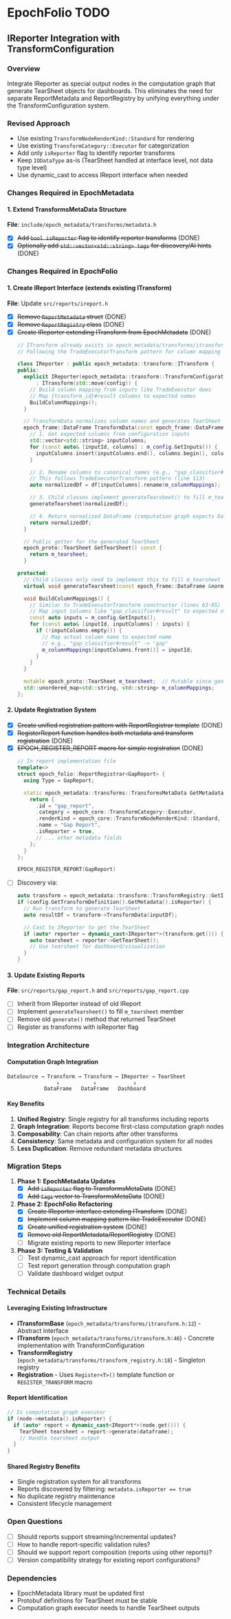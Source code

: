 # EpochFolio TODO

## IReporter Integration with TransformConfiguration

### Overview
Integrate IReporter as special output nodes in the computation graph that generate TearSheet objects for dashboards. This eliminates the need for separate ReportMetadata and ReportRegistry by unifying everything under the TransformConfiguration system.

### Revised Approach
- Use existing `TransformNodeRenderKind::Standard` for rendering
- Use existing `TransformCategory::Executor` for categorization
- Add only `isReporter` flag to identify reporter transforms
- Keep `IODataType` as-is (TearSheet handled at interface level, not data type level)
- Use dynamic_cast to access IReport interface when needed

### Changes Required in EpochMetadata

#### 1. Extend TransformsMetaData Structure
**File**: `include/epoch_metadata/transforms/metadata.h`
- [x] ~~Add `bool isReporter` flag to identify reporter transforms~~ (DONE)
- [x] ~~Optionally add `std::vector<std::string> tags` for discovery/AI hints~~ (DONE)

### Changes Required in EpochFolio

#### 1. Create IReport Interface (extends existing ITransform)
**File**: Update `src/reports/ireport.h`
- [x] ~~Remove `ReportMetadata` struct~~ (DONE)
- [x] ~~Remove `ReportRegistry` class~~ (DONE)
- [x] ~~Create IReporter extending ITransform from EpochMetadata~~ (DONE)
  ```cpp
  // ITransform already exists in epoch_metadata/transforms/itransform.h
  // Following the TradeExecutorTransform pattern for column mapping

  class IReporter : public epoch_metadata::transform::ITransform {
  public:
    explicit IReporter(epoch_metadata::transform::TransformConfiguration config)
        : ITransform(std::move(config)) {
      // Build column mapping from inputs like TradeExecutor does
      // Map {transform_id}#result columns to expected names
      BuildColumnMappings();
    }

    // TransformData normalizes column names and generates TearSheet
    epoch_frame::DataFrame TransformData(const epoch_frame::DataFrame &df) const override {
      // 1. Get expected columns from configuration inputs
      std::vector<std::string> inputColumns;
      for (const auto& [inputId, columns] : m_config.GetInputs()) {
        inputColumns.insert(inputColumns.end(), columns.begin(), columns.end());
      }

      // 2. Rename columns to canonical names (e.g., "gap_classifier#result" -> "gap")
      // This follows TradeExecutorTransform pattern (line 113)
      auto normalizedDf = df[inputColumns].rename(m_columnMappings);

      // 3. Child classes implement generateTearsheet() to fill m_tearsheet
      generateTearsheet(normalizedDf);

      // 4. Return normalized DataFrame (computation graph expects DataFrame output)
      return normalizedDf;
    }

    // Public getter for the generated TearSheet
    epoch_proto::TearSheet GetTearSheet() const {
      return m_tearsheet;
    }

  protected:
    // Child classes only need to implement this to fill m_tearsheet
    virtual void generateTearsheet(const epoch_frame::DataFrame &normalizedDf) const = 0;

    void BuildColumnMappings() {
      // Similar to TradeExecutorTransform constructor (lines 63-95)
      // Map input columns like "gap_classifier#result" to expected names like "gap"
      const auto inputs = m_config.GetInputs();
      for (const auto& [inputId, inputColumns] : inputs) {
        if (!inputColumns.empty()) {
          // Map actual column name to expected name
          // e.g., "gap_classifier#result" -> "gap"
          m_columnMappings[inputColumns.front()] = inputId;
        }
      }
    }

    mutable epoch_proto::TearSheet m_tearsheet;  // Mutable since generateTearsheet is const
    std::unordered_map<std::string, std::string> m_columnMappings;
  };
  ```

#### 2. Update Registration System
- [x] ~~Create unified registration pattern with ReportRegistrar template~~ (DONE)
- [x] ~~RegisterReport function handles both metadata and transform registration~~ (DONE)
- [x] ~~EPOCH_REGISTER_REPORT macro for simple registration~~ (DONE)
  ```cpp
  // In report implementation file
  template<>
  struct epoch_folio::ReportRegistrar<GapReport> {
    using Type = GapReport;

    static epoch_metadata::transforms::TransformsMetaData GetMetadata() {
      return {
        .id = "gap_report",
        .category = epoch_core::TransformCategory::Executor,
        .renderKind = epoch_core::TransformNodeRenderKind::Standard,
        .name = "Gap Report",
        .isReporter = true,
        // ... other metadata fields
      };
    }
  };

  EPOCH_REGISTER_REPORT(GapReport)
  ```
- [ ] Discovery via:
  ```cpp
  auto transform = epoch_metadata::transform::TransformRegistry::GetInstance().Get(config);
  if (config.GetTransformDefinition().GetMetadata().isReporter) {
    // Run transform to generate TearSheet
    auto resultDf = transform->TransformData(inputDf);

    // Cast to IReporter to get the TearSheet
    if (auto* reporter = dynamic_cast<IReporter*>(transform.get())) {
      auto tearsheet = reporter->GetTearSheet();
      // Use tearsheet for dashboard/visualization
    }
  }
  ```

#### 3. Update Existing Reports
**File**: `src/reports/gap_report.h` and `src/reports/gap_report.cpp`
- [ ] Inherit from IReporter instead of old IReport
- [ ] Implement `generateTearsheet()` to fill `m_tearsheet` member
- [ ] Remove old `generate()` method that returned TearSheet
- [ ] Register as transforms with isReporter flag

### Integration Architecture

#### Computation Graph Integration
```
DataSource → Transform → Transform → IReporter → TearSheet
                ↓           ↓            ↓
            DataFrame   DataFrame   Dashboard
```

#### Key Benefits
1. **Unified Registry**: Single registry for all transforms including reports
2. **Graph Integration**: Reports become first-class computation graph nodes
3. **Composability**: Can chain reports after other transforms
4. **Consistency**: Same metadata and configuration system for all nodes
5. **Less Duplication**: Remove redundant metadata structures

### Migration Steps

1. **Phase 1: EpochMetadata Updates**
   - [x] ~~Add `isReporter` flag to TransformsMetaData~~ (DONE)
   - [x] ~~Add `tags` vector to TransformsMetaData~~ (DONE)

2. **Phase 2: EpochFolio Refactoring**
   - [x] ~~Create IReporter interface extending ITransform~~ (DONE)
   - [x] ~~Implement column mapping pattern like TradeExecutor~~ (DONE)
   - [x] ~~Create unified registration system~~ (DONE)
   - [x] ~~Remove old ReportMetadata/ReportRegistry~~ (DONE)
   - [ ] Migrate existing reports to new IReporter interface

3. **Phase 3: Testing & Validation**
   - [ ] Test dynamic_cast approach for report identification
   - [ ] Test report generation through computation graph
   - [ ] Validate dashboard widget output

### Technical Details

#### Leveraging Existing Infrastructure
- **ITransformBase** (`epoch_metadata/transforms/itransform.h:12`) - Abstract interface
- **ITransform** (`epoch_metadata/transforms/itransform.h:46`) - Concrete implementation with TransformConfiguration
- **TransformRegistry** (`epoch_metadata/transforms/transform_registry.h:18`) - Singleton registry
- **Registration** - Uses `Register<T>()` template function or `REGISTER_TRANSFORM` macro

#### Report Identification
```cpp
// In computation graph executor
if (node->metadata().isReporter) {
  if (auto* report = dynamic_cast<IReport*>(node.get())) {
    TearSheet tearsheet = report->generate(dataframe);
    // Handle tearsheet output
  }
}
```

#### Shared Registry Benefits
- Single registration system for all transforms
- Reports discovered by filtering: `metadata.isReporter == true`
- No duplicate registry maintenance
- Consistent lifecycle management

### Open Questions
- [ ] Should reports support streaming/incremental updates?
- [ ] How to handle report-specific validation rules?
- [ ] Should we support report composition (reports using other reports)?
- [ ] Version compatibility strategy for existing report configurations?

### Dependencies
- EpochMetadata library must be updated first
- Protobuf definitions for TearSheet must be stable
- Computation graph executor needs to handle TearSheet outputs